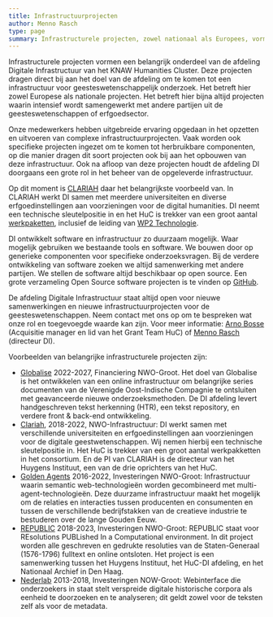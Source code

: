 ```yaml
---
title: Infrastructuurprojecten
author: Menno Rasch
type: page
summary: Infrastructurele projecten, zowel nationaal als Europees, vormen een belangrijk onderdeel van de afdeling Digitale Infrastructuur van het KNAW Humanities Cluster. Deze projecten dragen direct bij aan het doel van de afdeling om te komen tot een infrastructuur voor geesteswetenschappelijk onderzoek.
---
```

Infrastructurele projecten vormen een belangrijk onderdeel van de afdeling Digitale Infrastructuur van het KNAW Humanities Cluster. Deze projecten dragen direct bij aan het doel van de afdeling om te komen tot een infrastructuur voor geesteswetenschappelijk onderzoek. Het betreft hier zowel Europese als nationale projecten. Het betreft hier bijna altijd projecten waarin intensief wordt samengewerkt met andere partijen uit de geesteswetenschappen of erfgoedsector.

Onze medewerkers hebben uitgebreide ervaring opgedaan in het opzetten en uitvoeren van complexe infrastructuurprojecten. Vaak worden ook specifieke projecten ingezet om te komen tot herbruikbare componenten, op die manier dragen dit soort projecten ook bij aan het opbouwen van deze infrastructuur. Ook na afloop van deze projecten houdt de afdeling DI doorgaans een grote rol in het beheer van de opgeleverde infrastructuur.

Op dit moment is [CLARIAH](https://www.clariah.nl) daar het belangrijkste voorbeeld van. In CLARIAH werkt DI samen met meerdere universiteiten en diverse erfgoedinstellingen aan voorzieningen voor de digital humanities. DI neemt een technische sleutelpositie in en het HuC is trekker van een groot aantal [werkpaketten](https://www.clariah.nl/work-packages), inclusief de leiding van [WP2 Technologie](https://www.clariah.nl/wp2-technology).

DI ontwikkelt software en infrastructuur zo duurzaam mogelijk. Waar mogelijk gebruiken we bestaande tools en software. We bouwen door op generieke componenten voor specifieke onderzoeksvragen. Bij de verdere ontwikkeling van software zoeken we altijd samenwerking met andere partijen. We stellen de software altijd beschikbaar op open source. Een grote verzameling Open Source software projecten is te vinden op [GitHub](https://github.com/knaw-huc). 

De afdeling Digitale Infrastructuur staat altijd open voor nieuwe samenwerkingen en nieuwe infrastructuurprojecten voor de geesteswetenschappen. Neem contact met ons op om te bespreken wat onze rol en toegevoegde waarde kan zijn. Voor meer informatie: [Arno Bosse](mailto:arno.bosse@di.huc.knaw.nl) (Acquisitie manager en lid van het Grant Team HuC) of [Menno Rasch](mailto:menno.rasch@di.huc.knaw.nl) (directeur DI).

Voorbeelden van belangrijke infrastructurele projecten zijn:

* [Globalise](https://globalise.huygens.knaw.nl) 2022-2027, Financiering NWO-Groot. Het doel van Globalise is het ontwikkelen van een online infrastructuur om belangrijke series documenten van de Verenigde Oost-Indische Compagnie te ontsluiten met geavanceerde nieuwe onderzoeksmethoden. De DI afdeling levert handgeschreven tekst herkenning (HTR), een tekst repository, en verdere front & back-end ontwikkeling.
* [Clariah](https://www.clariah.nl), 2018-2022, NWO-Infrastructuur: DI werkt samen met verschillende universiteiten en erfgoedinstellingen aan voorzieningen voor de digitale geestwetenschappen. Wij nemen hierbij een technische sleutelpositie in. Het HuC is trekker van een groot aantal werkpakketten in het consortium. En de PI van CLARIAH is de directeur van het Huygens Instituut, een van de drie oprichters van het HuC.
* [Golden Agents](https://www.goldenagents.org) 2016-2022, Investeringen NWO-Groot:
Infrastructuur waarin semantic web-technologieën worden gecombineerd met multi-agent-technologieën. Deze duurzame infrastructuur maakt het mogelijk om de relaties en interacties tussen producenten en consumenten en tussen de verschillende bedrijfstakken van de creatieve industrie te bestuderen over de lange Gouden Eeuw.
* [REPUBLIC](https://republic.huygens.knaw.nl) 2018-2023, Investeringen NWO-Groot: REPUBLIC staat voor REsolutions PUBLished In a Computational environment. In dit project worden alle geschreven en gedrukte resoluties van de Staten-Generaal (1576-1796) fulltext en online ontsloten. Het project is een samenwerking tussen het Huygens Instituut, het HuC-DI afdeling, en het Nationaal Archief in Den Haag.
* [Nederlab](https://www.nederlab.nl/) 2013-2018, Investeringen NOW-Groot:
Webinterface die onderzoekers in staat stelt verspreide digitale historische corpora als eenheid te doorzoeken en te analyseren; dit geldt zowel voor de teksten zelf als voor de metadata.